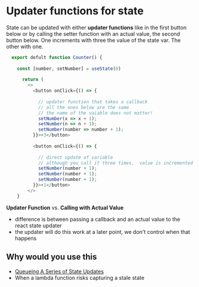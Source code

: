 # Updater functions for state

State can be updated with either **updater functions** like in the first button below or by calling the setter function with an actual value, the second button below. One increments with three the value of the state var. The other with one.  

```js
  export defult function Counter() {
  
    const [number, setNumber] = useState(0)
  
	  return (
	    <>
	      <button onClick={() => {
	        
	        // updater function that takes a callback
	        // all the ones below are the same
	        // the name of the vaiable does not matter!
	        setNumber(x => x + 1);
	        setNumber(n => n + 1);	        
	        setNumber(number => number + 1);	
	      }}>+3</button>
	      
	      <button onClick={() => {
	        
	        // direct update of variable
	        // although you call it three times,  value is incremented with 1!
	        setNumber(number + 1);
	        setNumber(number + 1);
	        setNumber(number + 1);
	      }}>+1</button>	      
	    </>
    }

```
**Updater Function** vs. **Calling with Actual Value**
- difference is between passing a callback and an actual value to the react state updater
- the updater will do this work at a later point, we don't control when that happens



## Why would you use this
- [Queueing A Series of State Updates](https://react.dev/learn/queueing-a-series-of-state-updates)
- When a lambda function risks capturing a stale state